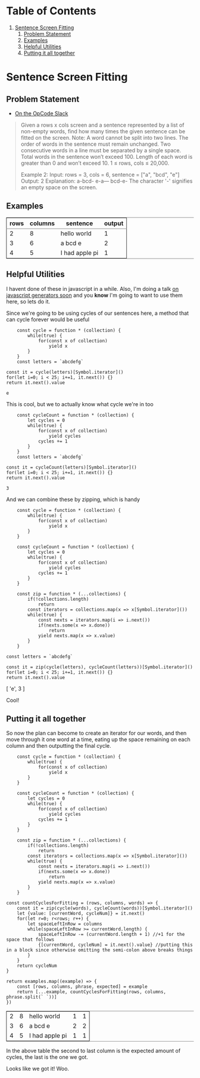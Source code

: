 
# Table of Contents

1.  [Sentence Screen Fitting](#org34aa856)
    1.  [Problem Statement](#orgb69f05b)
    2.  [Examples](#orga03529f)
    3.  [Helpful Utilities](#orge72ab12)
    4.  [Putting it all together](#org0ad1503)


<a id="org34aa856"></a>

# Sentence Screen Fitting


<a id="orgb69f05b"></a>

## Problem Statement

-   [On the OpCode Slack](https://operation-code.slack.com/archives/C7JMZ5LAV/p1587638845186400)

> Given a rows x cols screen and a sentence represented by a list of non-empty words, find how many times the given sentence can be fitted on the screen.
> Note:
> A word cannot be split into two lines.
> The order of words in the sentence must remain unchanged.
> Two consecutive words in a line must be separated by a single space.
> Total words in the sentence won’t exceed 100.
> Length of each word is greater than 0 and won’t exceed 10.
> 1 ≤ rows, cols ≤ 20,000.
> 
> Example 2:
> Input:
> rows = 3, cols = 6, sentence = ["a", "bcd", "e"]
> Output:
> 2
> Explanation:
> a-bcd-
> e-a&#x2014;
> bcd-e-
> The character '-' signifies an empty space on the screen.


<a id="orga03529f"></a>

## Examples

<table id="org5229d1b" border="2" cellspacing="0" cellpadding="6" rules="groups" frame="hsides">


<colgroup>
<col  class="org-right" />

<col  class="org-right" />

<col  class="org-left" />

<col  class="org-right" />
</colgroup>
<thead>
<tr>
<th scope="col" class="org-right">rows</th>
<th scope="col" class="org-right">columns</th>
<th scope="col" class="org-left">sentence</th>
<th scope="col" class="org-right">output</th>
</tr>
</thead>

<tbody>
<tr>
<td class="org-right">2</td>
<td class="org-right">8</td>
<td class="org-left">hello world</td>
<td class="org-right">1</td>
</tr>


<tr>
<td class="org-right">3</td>
<td class="org-right">6</td>
<td class="org-left">a bcd e</td>
<td class="org-right">2</td>
</tr>


<tr>
<td class="org-right">4</td>
<td class="org-right">5</td>
<td class="org-left">I had apple pi</td>
<td class="org-right">1</td>
</tr>
</tbody>
</table>


<a id="orge72ab12"></a>

## Helpful Utilities

I havent done of these in javascript in a while. Also, I'm doing a talk [on javascript generators soon](https://twitter.com/WWCodeFrontEnd/status/1252996198484582402?s=20) and you **know** I'm going to want to use them here, so lets do it.

Since we're going to be using cycles of our sentences here, a method that can cycle forever would be useful

        const cycle = function * (collection) {
            while(true) {
                for(const x of collection)
                    yield x
            }
        }
        const letters = `abcdefg`
    
    const it = cycle(letters)[Symbol.iterator]()
    for(let i=0; i < 25; i+=1, it.next()) {}
    return it.next().value

    e

This is cool, but we to actually know what cycle we're in too

        const cycleCount = function * (collection) {
            let cycles = 0
            while(true) {
                for(const x of collection)
                    yield cycles
                cycles += 1
            }
        }
        const letters = `abcdefg`
    
    const it = cycleCount(letters)[Symbol.iterator]()
    for(let i=0; i < 25; i+=1, it.next()) {}
    return it.next().value

    3

And we can combine these by zipping, which is handy

        const cycle = function * (collection) {
            while(true) {
                for(const x of collection)
                    yield x
            }
        }
    
        const cycleCount = function * (collection) {
            let cycles = 0
            while(true) {
                for(const x of collection)
                    yield cycles
                cycles += 1
            }
        }
    
        const zip = function * (...collections) {
            if(!collections.length)
                return
            const iterators = collections.map(x => x[Symbol.iterator]())
            while(true) {
                const nexts = iterators.map(i => i.next())
                if(nexts.some(x => x.done))
                    return
                yield nexts.map(x => x.value)
            }
        }
    
    const letters = `abcdefg`
    
    const it = zip(cycle(letters), cycleCount(letters))[Symbol.iterator]()
    for(let i=0; i < 25; i+=1, it.next()) {}
    return it.next().value

[ 'e', 3 ]

Cool!


<a id="org0ad1503"></a>

## Putting it all together

So now the plan can become to create an iterator for our words, and then move through it one word at a time, eating up the space remaining on each column and then outputting the final cycle.

        const cycle = function * (collection) {
            while(true) {
                for(const x of collection)
                    yield x
            }
        }
    
        const cycleCount = function * (collection) {
            let cycles = 0
            while(true) {
                for(const x of collection)
                    yield cycles
                cycles += 1
            }
        }
    
        const zip = function * (...collections) {
            if(!collections.length)
                return
            const iterators = collections.map(x => x[Symbol.iterator]())
            while(true) {
                const nexts = iterators.map(i => i.next())
                if(nexts.some(x => x.done))
                    return
                yield nexts.map(x => x.value)
            }
        }
    
    const countCyclesForFitting = (rows, columns, words) => {
        const it = zip(cycle(words), cycleCount(words))[Symbol.iterator]()
        let {value: [currentWord, cycleNum]} = it.next()
        for(let r=0; r<rows; r++) {
            let spaceLeftInRow = columns
            while(spaceLeftInRow >= currentWord.length) {
                spaceLeftInRow -= (currentWord.length + 1) //+1 for the space that follows
                {[currentWord, cycleNum] = it.next().value} //putting this in a block since otherwise omitting the semi-colon above breaks things
            }
        }
        return cycleNum
    }
    
    return examples.map((example) => {
        const [rows, columns, phrase, expected] = example
        return [...example, countCyclesForFitting(rows, columns, phrase.split(` `))]
    })

<table border="2" cellspacing="0" cellpadding="6" rules="groups" frame="hsides">


<colgroup>
<col  class="org-right" />

<col  class="org-right" />

<col  class="org-left" />

<col  class="org-right" />

<col  class="org-right" />
</colgroup>
<tbody>
<tr>
<td class="org-right">2</td>
<td class="org-right">8</td>
<td class="org-left">hello world</td>
<td class="org-right">1</td>
<td class="org-right">1</td>
</tr>


<tr>
<td class="org-right">3</td>
<td class="org-right">6</td>
<td class="org-left">a bcd e</td>
<td class="org-right">2</td>
<td class="org-right">2</td>
</tr>


<tr>
<td class="org-right">4</td>
<td class="org-right">5</td>
<td class="org-left">I had apple pi</td>
<td class="org-right">1</td>
<td class="org-right">1</td>
</tr>
</tbody>
</table>

In the above table the second to last column is the expected amount of cycles, the last is the one we got.

Looks like we got it! Woo.

